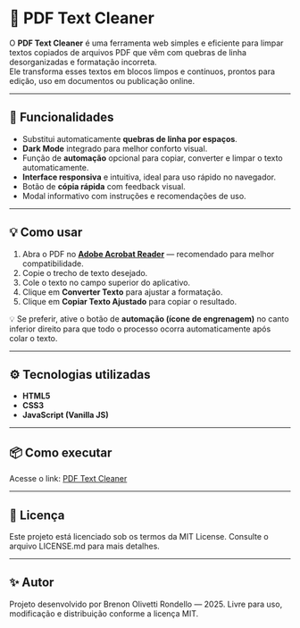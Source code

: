 # 🧹 PDF Text Cleaner

O **PDF Text Cleaner** é uma ferramenta web simples e eficiente para limpar textos copiados de arquivos PDF que vêm com quebras de linha desorganizadas e formatação incorreta.  
Ele transforma esses textos em blocos limpos e contínuos, prontos para edição, uso em documentos ou publicação online.

---

## 🚀 Funcionalidades

- Substitui automaticamente **quebras de linha por espaços**.  
- **Dark Mode** integrado para melhor conforto visual.  
- Função de **automação** opcional para copiar, converter e limpar o texto automaticamente.  
- **Interface responsiva** e intuitiva, ideal para uso rápido no navegador.  
- Botão de **cópia rápida** com feedback visual.  
- Modal informativo com instruções e recomendações de uso.

---

## 💡 Como usar

1. Abra o PDF no [**Adobe Acrobat Reader**](https://get.adobe.com/br/reader/) — recomendado para melhor compatibilidade.  
2. Copie o trecho de texto desejado.  
3. Cole o texto no campo superior do aplicativo.  
4. Clique em **Converter Texto** para ajustar a formatação.  
5. Clique em **Copiar Texto Ajustado** para copiar o resultado.  

💡 Se preferir, ative o botão de **automação (ícone de engrenagem)** no canto inferior direito para que todo o processo ocorra automaticamente após colar o texto.

---

## ⚙️ Tecnologias utilizadas

- **HTML5**
- **CSS3**
- **JavaScript (Vanilla JS)**

---

## 📦 Como executar

Acesse o link: [PDF Text Cleaner](https://brenondev.github.io/pdf-text-cleaner/)

---

## 🪪 Licença

Este projeto está licenciado sob os termos da MIT License.
Consulte o arquivo LICENSE.md para mais detalhes.

---

## ✨ Autor

Projeto desenvolvido por Brenon Olivetti Rondello — 2025.
Livre para uso, modificação e distribuição conforme a licença MIT.